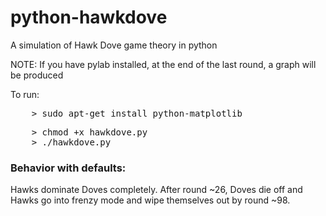 python-hawkdove
===============

A simulation of Hawk Dove game theory in python

NOTE: If you have pylab installed, at the end of the last round, a graph will be produced

To run:

<pre>
	> sudo apt-get install python-matplotlib
</pre>

<pre>
	> chmod +x hawkdove.py
	> ./hawkdove.py
</pre>

<h3>Behavior with defaults:</h3>
Hawks dominate Doves completely. After round ~26, Doves die off and Hawks go into frenzy mode and wipe themselves out by round ~98.